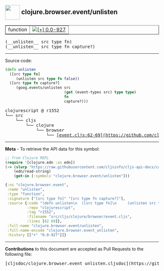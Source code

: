 ## <img width="48px" valign="middle" src="http://i.imgur.com/Hi20huC.png"> clojure.browser.event/unlisten

 <table border="1">
<tr>

<td>function</td>
<td><a href="https://github.com/cljsinfo/cljs-api-docs/tree/0.0-927"><img valign="middle" alt="[+] 0.0-927" src="https://img.shields.io/badge/+-0.0--927-lightgrey.svg"></a> </td>
</tr>
</table>

 <samp>
(__unlisten__ src type fn)<br>
</samp>
 <samp>
(__unlisten__ src type fn capture?)<br>
</samp>

---





Source code:

```clj
(defn unlisten
  ([src type fn]
     (unlisten src type fn false))
  ([src type fn capture?]
     (goog.events/unlisten src
                           (get (event-types src) type type)
                           fn
                           capture?)))
```

 <pre>
clojurescript @ r1552
└── src
    └── cljs
        └── clojure
            └── browser
                └── <ins>[event.cljs:62-69](https://github.com/clojure/clojurescript/blob/r1552/src/cljs/clojure/browser/event.cljs#L62-L69)</ins>
</pre>


---

__Meta__ - To retrieve the API data for this symbol:

```clj
;; from Clojure REPL
(require '[clojure.edn :as edn])
(-> (slurp "https://raw.githubusercontent.com/cljsinfo/cljs-api-docs/catalog/cljs-api.edn")
    (edn/read-string)
    (get-in [:symbols "clojure.browser.event/unlisten"]))
```

```clj
{:ns "clojure.browser.event",
 :name "unlisten",
 :type "function",
 :signature ["[src type fn]" "[src type fn capture?]"],
 :source {:code "(defn unlisten\n  ([src type fn]\n     (unlisten src type fn false))\n  ([src type fn capture?]\n     (goog.events/unlisten src\n                           (get (event-types src) type type)\n                           fn\n                           capture?)))",
          :repo "clojurescript",
          :tag "r1552",
          :filename "src/cljs/clojure/browser/event.cljs",
          :lines [62 69]},
 :full-name "clojure.browser.event/unlisten",
 :full-name-encode "clojure.browser.event_unlisten",
 :history [["+" "0.0-927"]]}

```

---

__Contributions__ to this document are accepted as Pull Requests to the following file:

 <pre>
[cljsdoc/clojure.browser.event_unlisten.cljsdoc](https://github.com/cljsinfo/cljs-api-docs/blob/master/cljsdoc/clojure.browser.event_unlisten.cljsdoc)
</pre>

